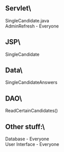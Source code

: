 ## Servlet\
SingleCandidate.java\
AdminRefresh - Everyone

## JSP\
SingleCandidate

## Data\
SingleCandidateAnswers

## DAO\
ReadCertainCandidates()

## Other stuff:\
Database - Everyone \
User Interface - Everyone
